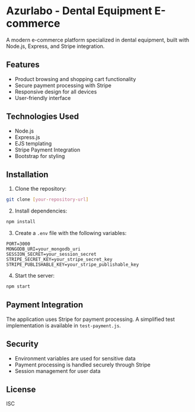 # Azurlabo - Dental Equipment E-commerce

A modern e-commerce platform specialized in dental equipment, built with Node.js, Express, and Stripe integration.

## Features

- Product browsing and shopping cart functionality
- Secure payment processing with Stripe
- Responsive design for all devices
- User-friendly interface

## Technologies Used

- Node.js
- Express.js
- EJS templating
- Stripe Payment Integration
- Bootstrap for styling

## Installation

1. Clone the repository:
```bash
git clone [your-repository-url]
```

2. Install dependencies:
```bash
npm install
```

3. Create a `.env` file with the following variables:
```
PORT=3000
MONGODB_URI=your_mongodb_uri
SESSION_SECRET=your_session_secret
STRIPE_SECRET_KEY=your_stripe_secret_key
STRIPE_PUBLISHABLE_KEY=your_stripe_publishable_key
```

4. Start the server:
```bash
npm start
```

## Payment Integration

The application uses Stripe for payment processing. A simplified test implementation is available in `test-payment.js`.

## Security

- Environment variables are used for sensitive data
- Payment processing is handled securely through Stripe
- Session management for user data

## License

ISC

